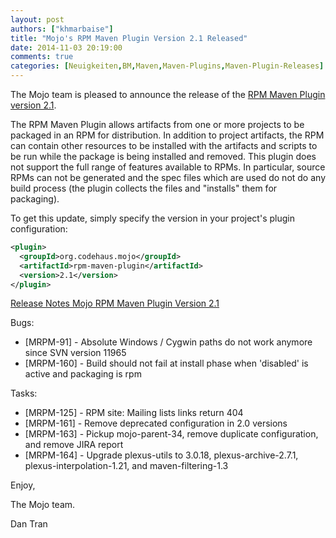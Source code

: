```yaml
---
layout: post
authors: ["khmarbaise"]
title: "Mojo's RPM Maven Plugin Version 2.1 Released"
date: 2014-11-03 20:19:00
comments: true
categories: [Neuigkeiten,BM,Maven,Maven-Plugins,Maven-Plugin-Releases]
---
```

The Mojo team is pleased to announce the release of the 
[RPM Maven Plugin version 2.1](http://mojo.codehaus.org/rpm-maven-plugin/).

The RPM Maven Plugin allows artifacts from one or more projects to be
packaged in an RPM for distribution. In addition to project artifacts, the
RPM can contain other resources to be installed with the artifacts and
scripts to be run while the package is being installed and removed. This
plugin does not support the full range of features available to RPMs. In
particular, source RPMs can not be generated and the spec files which are
used do not do any build process (the plugin collects the files and
"installs" them for packaging).


To get this update, simply specify the version in your project's plugin
configuration:

``` xml
<plugin>
  <groupId>org.codehaus.mojo</groupId>
  <artifactId>rpm-maven-plugin</artifactId>
  <version>2.1</version>
</plugin>
```

<!-- more -->

[Release Notes Mojo RPM Maven Plugin Version 2.1](http://jira.codehaus.org/secure/ReleaseNote.jspa?projectId=11970&version=20367)

Bugs:

 * [MRPM-91] - Absolute Windows / Cygwin paths do not work anymore since SVN version 11965
 * [MRPM-160] - Build should not fail at install phase when 'disabled' is active and packaging is rpm

Tasks:

 * [MRPM-125] - RPM site: Mailing lists links return 404
 * [MRPM-161] - Remove deprecated configuration in 2.0 versions
 * [MRPM-163] - Pickup mojo-parent-34, remove duplicate configuration, and remove JIRA report
 * [MRPM-164] - Upgrade plexus-utils to 3.0.18, plexus-archive-2.7.1, plexus-interpolation-1.21, and maven-filtering-1.3


Enjoy,

The Mojo team.

Dan Tran
